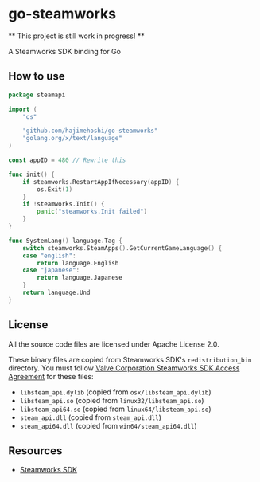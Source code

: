# go-steamworks

** This project is still work in progress! **

A Steamworks SDK binding for Go

## How to use

```go
package steamapi

import (
	"os"

	"github.com/hajimehoshi/go-steamworks"
	"golang.org/x/text/language"
)

const appID = 480 // Rewrite this

func init() {
	if steamworks.RestartAppIfNecessary(appID) {
		os.Exit(1)
	}
	if !steamworks.Init() {
		panic("steamworks.Init failed")
	}
}

func SystemLang() language.Tag {
	switch steamworks.SteamApps().GetCurrentGameLanguage() {
	case "english":
		return language.English
	case "japanese":
		return language.Japanese
	}
	return language.Und
}
```

## License

All the source code files are licensed under Apache License 2.0.

These binary files are copied from Steamworks SDK's `redistribution_bin` directory. You must follow [Valve Corporation Steamworks SDK Access Agreement](https://partner.steamgames.com/documentation/sdk_access_agreement) for these files:

 * `libsteam_api.dylib` (copied from `osx/libsteam_api.dylib`)
 * `libsteam_api.so` (copied from `linux32/libsteam_api.so`)
 * `libsteam_api64.so` (copied from `linux64/libsteam_api.so`)
 * `steam_api.dll` (copied from `steam_api.dll`)
 * `steam_api64.dll` (copied from `win64/steam_api64.dll`)

## Resources

 * [Steamworks SDK](https://partner.steamgames.com/doc/sdk)
